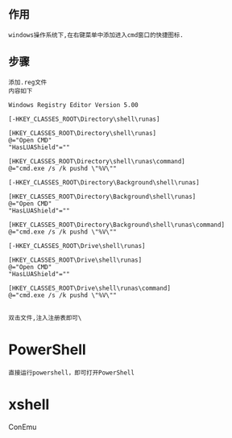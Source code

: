 
作用
--

	windows操作系统下,在右键菜单中添加进入cmd窗口的快捷图标.

步骤
--

	添加.reg文件
	内容如下
```
Windows Registry Editor Version 5.00

[-HKEY_CLASSES_ROOT\Directory\shell\runas]

[HKEY_CLASSES_ROOT\Directory\shell\runas]
@="Open CMD"
"HasLUAShield"=""

[HKEY_CLASSES_ROOT\Directory\shell\runas\command]
@="cmd.exe /s /k pushd \"%V\""

[-HKEY_CLASSES_ROOT\Directory\Background\shell\runas]

[HKEY_CLASSES_ROOT\Directory\Background\shell\runas]
@="Open CMD"
"HasLUAShield"=""

[HKEY_CLASSES_ROOT\Directory\Background\shell\runas\command]
@="cmd.exe /s /k pushd \"%V\""

[-HKEY_CLASSES_ROOT\Drive\shell\runas]

[HKEY_CLASSES_ROOT\Drive\shell\runas]
@="Open CMD"
"HasLUAShield"=""

[HKEY_CLASSES_ROOT\Drive\shell\runas\command]
@="cmd.exe /s /k pushd \"%V\""


```
	双击文件,注入注册表即可\
	
	
# PowerShell

    直接运行powershell，即可打开PowerShell	
    
# xshell
  ConEmu    
